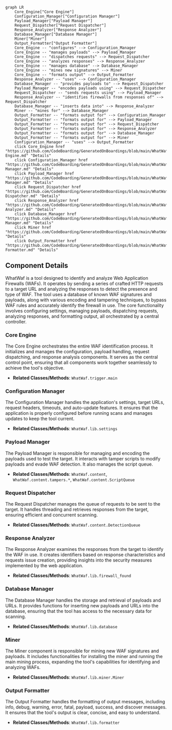 ```mermaid
graph LR
    Core_Engine["Core Engine"]
    Configuration_Manager["Configuration Manager"]
    Payload_Manager["Payload Manager"]
    Request_Dispatcher["Request Dispatcher"]
    Response_Analyzer["Response Analyzer"]
    Database_Manager["Database Manager"]
    Miner["Miner"]
    Output_Formatter["Output Formatter"]
    Core_Engine -- "configures" --> Configuration_Manager
    Core_Engine -- "manages payloads" --> Payload_Manager
    Core_Engine -- "dispatches requests" --> Request_Dispatcher
    Core_Engine -- "analyzes responses" --> Response_Analyzer
    Core_Engine -- "manages database" --> Database_Manager
    Core_Engine -- "mines new signatures" --> Miner
    Core_Engine -- "formats output" --> Output_Formatter
    Response_Analyzer -- "uses" --> Configuration_Manager
    Database_Manager -- "provides payloads to" --> Request_Dispatcher
    Payload_Manager -- "encodes payloads using" --> Request_Dispatcher
    Request_Dispatcher -- "sends requests using" --> Payload_Manager
    Response_Analyzer -- "identifies firewalls from responses of" --> Request_Dispatcher
    Database_Manager -- "inserts data into" --> Response_Analyzer
    Miner -- "mines for" --> Database_Manager
    Output_Formatter -- "formats output for" --> Configuration_Manager
    Output_Formatter -- "formats output for" --> Payload_Manager
    Output_Formatter -- "formats output for" --> Request_Dispatcher
    Output_Formatter -- "formats output for" --> Response_Analyzer
    Output_Formatter -- "formats output for" --> Database_Manager
    Output_Formatter -- "formats output for" --> Miner
    Configuration_Manager -- "uses" --> Output_Formatter
    click Core_Engine href "https://github.com/CodeBoarding/GeneratedOnBoardings/blob/main/WhatWaf/Core Engine.md" "Details"
    click Configuration_Manager href "https://github.com/CodeBoarding/GeneratedOnBoardings/blob/main/WhatWaf/Configuration Manager.md" "Details"
    click Payload_Manager href "https://github.com/CodeBoarding/GeneratedOnBoardings/blob/main/WhatWaf/Payload Manager.md" "Details"
    click Request_Dispatcher href "https://github.com/CodeBoarding/GeneratedOnBoardings/blob/main/WhatWaf/Request Dispatcher.md" "Details"
    click Response_Analyzer href "https://github.com/CodeBoarding/GeneratedOnBoardings/blob/main/WhatWaf/Response Analyzer.md" "Details"
    click Database_Manager href "https://github.com/CodeBoarding/GeneratedOnBoardings/blob/main/WhatWaf/Database Manager.md" "Details"
    click Miner href "https://github.com/CodeBoarding/GeneratedOnBoardings/blob/main/WhatWaf/Miner.md" "Details"
    click Output_Formatter href "https://github.com/CodeBoarding/GeneratedOnBoardings/blob/main/WhatWaf/Output Formatter.md" "Details"
```

## Component Details

WhatWaf is a tool designed to identify and analyze Web Application Firewalls (WAFs). It operates by sending a series of crafted HTTP requests to a target URL and analyzing the responses to detect the presence and type of WAF. The tool uses a database of known WAF signatures and payloads, along with various encoding and tampering techniques, to bypass WAF rules and accurately identify the firewall in use. The core functionality involves configuring settings, managing payloads, dispatching requests, analyzing responses, and formatting output, all orchestrated by a central controller.

### Core Engine
The Core Engine orchestrates the entire WAF identification process. It initializes and manages the configuration, payload handling, request dispatching, and response analysis components. It serves as the central control point, ensuring that all components work together seamlessly to achieve the tool's objective.
- **Related Classes/Methods**: `WhatWaf.trigger.main`

### Configuration Manager
The Configuration Manager handles the application's settings, target URLs, request headers, timeouts, and auto-update features. It ensures that the application is properly configured before running scans and manages updates to keep the tool current.
- **Related Classes/Methods**: `WhatWaf.lib.settings`

### Payload Manager
The Payload Manager is responsible for managing and encoding the payloads used to test the target. It interacts with tamper scripts to modify payloads and evade WAF detection. It also manages the script queue.
- **Related Classes/Methods**: `WhatWaf.content`, `WhatWaf.content.tampers.*`, `WhatWaf.content.ScriptQueue`

### Request Dispatcher
The Request Dispatcher manages the queue of requests to be sent to the target. It handles threading and retrieves responses from the target, ensuring efficient and concurrent scanning.
- **Related Classes/Methods**: `WhatWaf.content.DetectionQueue`

### Response Analyzer
The Response Analyzer examines the responses from the target to identify the WAF in use. It creates identifiers based on response characteristics and requests issue creation, providing insights into the security measures implemented by the web application.
- **Related Classes/Methods**: `WhatWaf.lib.firewall_found`

### Database Manager
The Database Manager handles the storage and retrieval of payloads and URLs. It provides functions for inserting new payloads and URLs into the database, ensuring that the tool has access to the necessary data for scanning.
- **Related Classes/Methods**: `WhatWaf.lib.database`

### Miner
The Miner component is responsible for mining new WAF signatures and payloads. It includes functionalities for installing the miner and running the main mining process, expanding the tool's capabilities for identifying and analyzing WAFs.
- **Related Classes/Methods**: `WhatWaf.lib.miner.Miner`

### Output Formatter
The Output Formatter handles the formatting of output messages, including info, debug, warning, error, fatal, payload, success, and discover messages. It ensures that the tool's output is clear, concise, and easy to understand.
- **Related Classes/Methods**: `WhatWaf.lib.formatter`